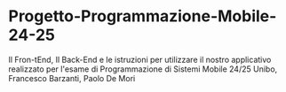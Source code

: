 # Progetto-Programmazione-Mobile-24-25
Il Fron-tEnd, Il Back-End e le istruzioni per utilizzare il nostro applicativo realizzato per l'esame di Programmazione di Sistemi Mobile 24/25 Unibo, Francesco Barzanti, Paolo De Mori
